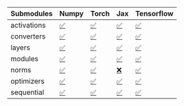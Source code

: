 | Submodules   | Numpy                                                                                                                           | Torch                                                                                                                           | Jax                                                                                                                             | Tensorflow                                                                                                                      |
|:-------------|:--------------------------------------------------------------------------------------------------------------------------------|:--------------------------------------------------------------------------------------------------------------------------------|:--------------------------------------------------------------------------------------------------------------------------------|:--------------------------------------------------------------------------------------------------------------------------------|
| activations  | <a href="https://github.com/unifyai/ivy/runs/8247528615?check_suite_focus=true" rel="noopener noreferrer" target="_blank">✅</a> | <a href="https://github.com/unifyai/ivy/runs/8247529510?check_suite_focus=true" rel="noopener noreferrer" target="_blank">✅</a> | <a href="https://github.com/unifyai/ivy/runs/8247530354?check_suite_focus=true" rel="noopener noreferrer" target="_blank">✅</a> | <a href="https://github.com/unifyai/ivy/runs/8247531324?check_suite_focus=true" rel="noopener noreferrer" target="_blank">✅</a> |
| converters   | <a href="https://github.com/unifyai/ivy/runs/8247528718?check_suite_focus=true" rel="noopener noreferrer" target="_blank">✅</a> | <a href="https://github.com/unifyai/ivy/runs/8247529655?check_suite_focus=true" rel="noopener noreferrer" target="_blank">✅</a> | <a href="https://github.com/unifyai/ivy/runs/8247530488?check_suite_focus=true" rel="noopener noreferrer" target="_blank">✅</a> | <a href="https://github.com/unifyai/ivy/runs/8247531458?check_suite_focus=true" rel="noopener noreferrer" target="_blank">✅</a> |
| layers       | <a href="https://github.com/unifyai/ivy/runs/8247528823?check_suite_focus=true" rel="noopener noreferrer" target="_blank">✅</a> | <a href="https://github.com/unifyai/ivy/runs/8247529769?check_suite_focus=true" rel="noopener noreferrer" target="_blank">✅</a> | <a href="https://github.com/unifyai/ivy/runs/8247530670?check_suite_focus=true" rel="noopener noreferrer" target="_blank">✅</a> | <a href="https://github.com/unifyai/ivy/runs/8247531651?check_suite_focus=true" rel="noopener noreferrer" target="_blank">✅</a> |
| modules      | <a href="https://github.com/unifyai/ivy/runs/8247528944?check_suite_focus=true" rel="noopener noreferrer" target="_blank">✅</a> | <a href="https://github.com/unifyai/ivy/runs/8247529926?check_suite_focus=true" rel="noopener noreferrer" target="_blank">✅</a> | <a href="https://github.com/unifyai/ivy/runs/8247530788?check_suite_focus=true" rel="noopener noreferrer" target="_blank">✅</a> | <a href="https://github.com/unifyai/ivy/runs/8247531785?check_suite_focus=true" rel="noopener noreferrer" target="_blank">✅</a> |
| norms        | <a href="https://github.com/unifyai/ivy/runs/8247529098?check_suite_focus=true" rel="noopener noreferrer" target="_blank">✅</a> | <a href="https://github.com/unifyai/ivy/runs/8247530031?check_suite_focus=true" rel="noopener noreferrer" target="_blank">✅</a> | <a href="https://github.com/unifyai/ivy/runs/8247530915?check_suite_focus=true" rel="noopener noreferrer" target="_blank">❌</a> | <a href="https://github.com/unifyai/ivy/runs/8247531896?check_suite_focus=true" rel="noopener noreferrer" target="_blank">✅</a> |
| optimizers   | <a href="https://github.com/unifyai/ivy/runs/8247529217?check_suite_focus=true" rel="noopener noreferrer" target="_blank">✅</a> | <a href="https://github.com/unifyai/ivy/runs/8247530122?check_suite_focus=true" rel="noopener noreferrer" target="_blank">✅</a> | <a href="https://github.com/unifyai/ivy/runs/8247531053?check_suite_focus=true" rel="noopener noreferrer" target="_blank">✅</a> | <a href="https://github.com/unifyai/ivy/runs/8247532042?check_suite_focus=true" rel="noopener noreferrer" target="_blank">✅</a> |
| sequential   | <a href="https://github.com/unifyai/ivy/runs/8247529321?check_suite_focus=true" rel="noopener noreferrer" target="_blank">✅</a> | <a href="https://github.com/unifyai/ivy/runs/8247530246?check_suite_focus=true" rel="noopener noreferrer" target="_blank">✅</a> | <a href="https://github.com/unifyai/ivy/runs/8247531216?check_suite_focus=true" rel="noopener noreferrer" target="_blank">✅</a> | <a href="https://github.com/unifyai/ivy/runs/8247532195?check_suite_focus=true" rel="noopener noreferrer" target="_blank">✅</a> |